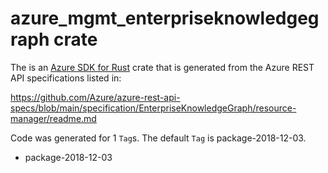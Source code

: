 # azure_mgmt_enterpriseknowledgegraph crate

The is an [Azure SDK for Rust](https://github.com/Azure/azure-sdk-for-rust) crate that is generated from the Azure REST API specifications listed in:

https://github.com/Azure/azure-rest-api-specs/blob/main/specification/EnterpriseKnowledgeGraph/resource-manager/readme.md

Code was generated for 1 `Tag`s. The default `Tag` is package-2018-12-03.


- package-2018-12-03